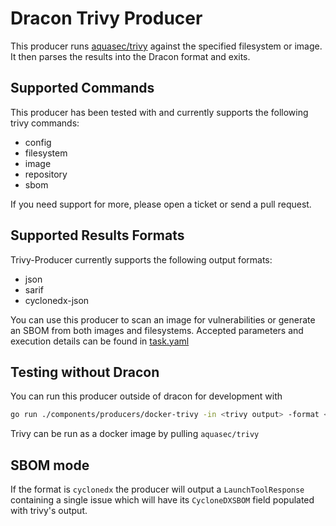 # Dracon Trivy Producer  

This producer runs [aquasec/trivy](https://github.com/aquasecurity/trivy)
against the specified filesystem or image.
It then parses the results into the Dracon format and exits.

## Supported Commands

This producer has been tested with and currently supports the following trivy
commands:

* config
* filesystem
* image
* repository
* sbom

If you need support for more, please open a ticket or send a pull request.

## Supported Results Formats

Trivy-Producer currently supports the following output formats:

* json
* sarif
* cyclonedx-json

You can use this producer to scan an image for vulnerabilities or generate an
SBOM from both images and filesystems.
Accepted parameters and execution details can be found in
[task.yaml](./task.yaml)

## Testing without Dracon

You can run this producer outside of dracon for development with

``` bash
go run ./components/producers/docker-trivy -in <trivy output> -format <what you passed as trivy -f flag> -out ./trivy.pb 
```

Trivy can be run as a docker image by pulling `aquasec/trivy`

## SBOM mode

If the format is `cyclonedx` the producer will output a `LaunchToolResponse`
containing a single issue which will have its `CycloneDXSBOM` field populated
with trivy's output.
